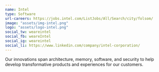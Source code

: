 ```yaml
---
name: Intel
type: Software
url-careers: https://jobs.intel.com/ListJobs/All/Search/city/folsom/
image: "assets/img-intel.png"
logo: "assets/logo-intel.png"
social_tw: weareintel
social_fb: weareIntel
social_ig: weareintel
social_li: https://www.linkedin.com/company/intel-corporation/
---
```

Our innovations span architecture, memory, software, and security to help develop transformative products and experiences for our customers.
